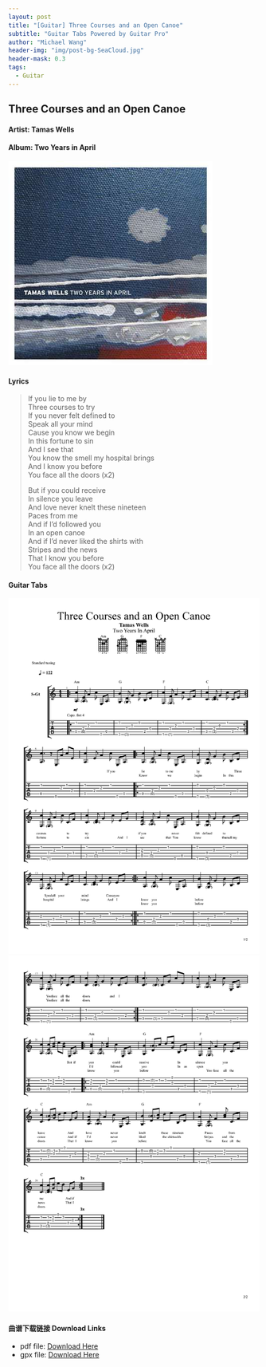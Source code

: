 ```yaml
---
layout: post
title: "[Guitar] Three Courses and an Open Canoe"
subtitle: "Guitar Tabs Powered by Guitar Pro"
author: "Michael Wang"
header-img: "img/post-bg-SeaCloud.jpg"
header-mask: 0.3
tags:
  - Guitar
---
```

## Three Courses and an Open Canoe
#### Artist: Tamas Wells
#### Album: Two Years in April
![Album Front Cover](/img/in-post/Two_years_in_april.jpg)


#### Lyrics
> If you lie to me by  
> Three courses to try  
> If you never felt defined to  
> Speak all your mind  
> Cause you know we begin  
> In this fortune to sin  
> And I see that  
> You know the smell my hospital brings  
> And I know you before  
> You face all the doors  (x2)
>  
> But if you could receive  
> In silence you leave  
> And love never knelt these nineteen  
> Paces from me  
> And if I’d followed you  
> In an open canoe  
> And if I’d never liked the shirts with  
> Stripes and the news  
> That I know you before  
> You face all the doors  (x2)

#### Guitar Tabs
![Page 1](/img/in-post/Three_Courses_and_an_Open_Canoe_1.png)
![Page 2](/img/in-post/Three_Courses_and_an_Open_Canoe_2.png)

#### 曲谱下载链接 Download Links
- pdf file: [Download Here](http://pan.michany.xyz:8000/f/931dd331eba749698c30/?dl=1)
- gpx file: [Download Here](http://pan.michany.xyz:8000/f/471b94d7169e4b1bac17/?dl=1)